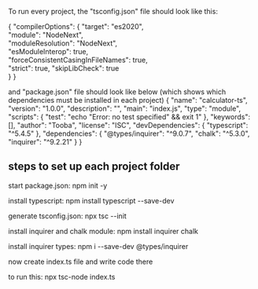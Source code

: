To run every project, the "tsconfig.json" file should look like this:

{
  "compilerOptions": {
    "target": "es2020",  
    "module": "NodeNext",     
    "moduleResolution": "NodeNext",   
    "esModuleInterop": true,    
    "forceConsistentCasingInFileNames": true,  
    "strict": true, 
    "skipLibCheck": true  
  }
}

and "package.json" file should look like below (which shows which dependencies must be installed in each project)
{
  "name": "calculator-ts",
  "version": "1.0.0",
  "description": "",
  "main": "index.js",
  "type": "module",
  "scripts": {
    "test": "echo \"Error: no test specified\" && exit 1"
  },
  "keywords": [],
  "author": "Tooba",
  "license": "ISC",
  "devDependencies": {
    "typescript": "^5.4.5"
  },
  "dependencies": {
    "@types/inquirer": "^9.0.7",
    "chalk": "^5.3.0",
    "inquirer": "^9.2.21"
  }
}

## steps to set up each project folder
start package.json: npm init -y

install typescript: npm install typescript --save-dev

generate tsconfig.json: npx tsc --init

install inquirer and chalk module: npm install inquirer chalk

install inquirer types: npm i --save-dev @types/inquirer

now create index.ts file and write code there

to run this: npx tsc-node index.ts